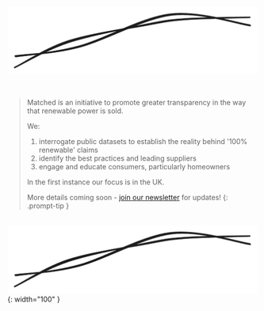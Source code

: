 &nbsp;

![Matched Energy ](/assets/img/matched-logo-lines.png)

&nbsp;

> Matched is an initiative to promote greater transparency in the way that renewable power is sold.
>
> We:
> 1. interrogate public datasets to establish the reality behind '100% renewable' claims
> 2. identify the best practices and leading suppliers
> 3. engage and educate consumers, particularly homeowners
>
> In the first instance our focus is in the UK.
>
> More details coming soon - [join our newsletter](/newsletter) for updates!
{: .prompt-tip }

&nbsp;
![Matched Energy ](/assets/img/matched-logo-lines-small.png#center){: width="100" }
&nbsp;
